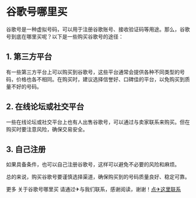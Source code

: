 # 谷歌号哪里买

谷歌号是一种虚拟号码，可以用于注册谷歌账号、接收验证码等用途。那么，谷歌号到底在哪里买呢？以下是一些购买谷歌号的途径：

## 1. 第三方平台

有一些第三方平台上可以购买到谷歌号，这些平台通常会提供各种不同类型的号码，价格也各不相同。在购买时，建议选择信誉好、口碑佳的平台，以免购买到质量不好的号码。

## 2. 在线论坛或社交平台

一些在线论坛或社交平台上也有人出售谷歌号，可以通过与卖家联系来购买。但在购买时要注意风险，确保交易安全。

## 3. 自己注册

如果具备条件，也可以自己注册谷歌号，这样可以避免不必要的风险和麻烦。

总的来说，购买谷歌号要谨慎选择渠道，确保购买到的号码质量良好、稳定可靠。

更多 关于谷歌号哪里买 请通过✈与我们联系，感谢阅读，谢谢！[点✈这里联系](https://abc.k02.cc)